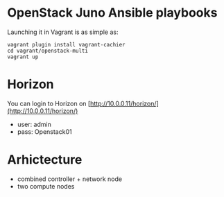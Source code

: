 # OpenStack Juno Ansible playbooks

Launching it in Vagrant is as simple as:
```
vagrant plugin install vagrant-cachier
cd vagrant/openstack-multi
vagrant up
```

# Horizon
You can login to Horizon on [http://10.0.0.11/horizon/](http://10.0.0.11/horizon/)
- user: admin
- pass: Openstack01


# Arhictecture
- combined controller + network node
- two compute nodes
